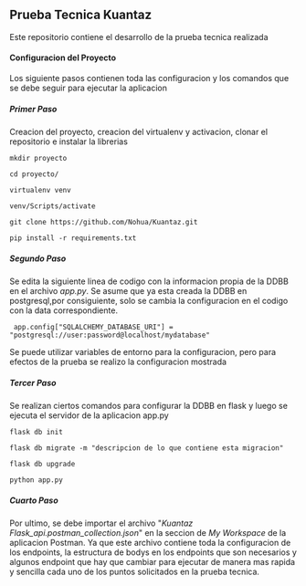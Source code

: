 ## Prueba Tecnica Kuantaz
<p>Este repositorio contiene el desarrollo de la prueba tecnica realizada</p>

#### Configuracion del Proyecto
<p>Los siguiente pasos contienen toda las configuracion y los comandos que se debe seguir para ejecutar la aplicacion</p>

##### Primer Paso
<p>Creacion del proyecto, creacion del virtualenv y activacion, clonar el repositorio e instalar la librerias</p>

```
mkdir proyecto

cd proyecto/

virtualenv venv

venv/Scripts/activate

git clone https://github.com/Nohua/Kuantaz.git

pip install -r requirements.txt
```

##### Segundo Paso
<p>Se edita la siguiente linea de codigo con la informacion propia de la DDBB en el archivo <em>app.py</em>. Se asume que ya esta creada 
la DDBB en postgresql,por consiguiente, solo se cambia la configuracion en el codigo con la data correspondiente.
</p>

<code> app.config["SQLALCHEMY_DATABASE_URI"] = "postgresql://user:password@localhost/mydatabase" </code>

<p>Se puede utilizar variables de entorno para la configuracion, pero para efectos de la prueba se realizo la configuracion mostrada</p>

##### Tercer Paso
<p>Se realizan ciertos comandos para configurar la DDBB en flask y luego se ejecuta el servidor de la aplicacion app.py</p>

```
flask db init

flask db migrate -m "descripcion de lo que contiene esta migracion"

flask db upgrade

python app.py
```

##### Cuarto Paso
<p>Por ultimo, se debe importar el archivo "<em>Kuantaz Flask_api.postman_collection.json</em>" en la seccion de <em>My Workspace</em> de
la aplicacion Postman. Ya que este archivo contiene toda la configuracion de los endpoints, la estructura de bodys en los endpoints que son  
necesarios y algunos endpoint que hay que cambiar para ejecutar de manera mas rapida y sencilla cada uno de los puntos solicitados en la 
prueba tecnica.
</p>
